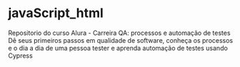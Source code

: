# javaScript_html
 Repositorio do curso Alura - Carreira QA: processos e automação de testes Dê seus primeiros passos em qualidade de software, conheça os processos e o dia a dia de uma pessoa tester e aprenda automação de testes usando Cypress
